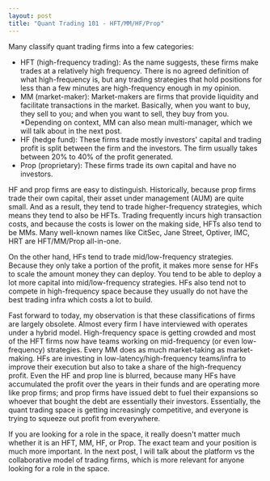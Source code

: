 ```yaml
---
layout: post
title: "Quant Trading 101 - HFT/MM/HF/Prop"
---
```


Many classify quant trading firms into a few categories:

- HFT (high-frequency trading): As the name suggests, these firms make trades at a relatively high frequency. There is no agreed definition of what high-frequency is, but any trading strategies that hold positions for less than a few minutes are high-frequency enough in my opinion.
- MM (market-maker): Market-makers are firms that provide liquidity and facilitate transactions in the market. Basically, when you want to buy, they sell to you; and when you want to sell, they buy from you. \*Depending on context, MM can also mean multi-manager, which we will talk about in the next post.
- HF (hedge fund): These firms trade mostly investors' capital and trading profit is split between the firm and the investors. The firm usually takes between 20% to 40% of the profit generated.
- Prop (proprietary): These firms trade its own capital and have no investors.

HF and prop firms are easy to distinguish. Historically, because prop firms trade their own capital, their asset under management (AUM) are quite small. And as a result, they tend to trade higher-frequency strategies, which means they tend to also be HFTs. Trading frequently incurs high transaction costs, and because the costs is lower on the making side, HFTs also tend to be MMs. Many well-known names like CitSec, Jane Street, Optiver, IMC, HRT are HFT/MM/Prop all-in-one.

On the other hand, HFs tend to trade mid/low-frequency strategies. Because they only take a portion of the profit, it makes more sense for HFs to scale the amount money they can deploy. You tend to be able to deploy a lot more capital into mid/low-frequency strategies. HFs also tend not to compete in high-frequency space because they usually do not have the best trading infra which costs a lot to build.

Fast forward to today, my observation is that these classifications of firms are largely obsolete. Almost every firm I have interviewed with operates under a hybrid model. High-frequency space is getting crowded and most of the HFT firms now have teams working on mid-frequency (or even low-frequency) strategies. Every MM does as much market-taking as market-making. HFs are investing in low-latency/high-frequency teams/infra to improve their execution but also to take a share of the high-frequency profit. Even the HF and prop line is blurred, because many HFs have accumulated the profit over the years in their funds and are operating more like prop firms; and prop firms have issued debt to fuel their expansions so whoever that bought the debt are essentially their investors. Essentially, the quant trading space is getting increasingly competitive, and everyone is trying to squeeze out profit from everywhere.

If you are looking for a role in the space, it really doesn't matter much whether it is an HFT, MM, HF, or Prop. The exact team and your position is much more important. In the next post, I will talk about the platform vs the collaborative model of trading firms, which is more relevant for anyone looking for a role in the space.